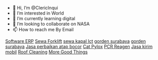 - 👋 Hi, I’m @ClericInqui
- 👀 I’m interested in World
- 🌱 I’m currently learning digital
- 💞️ I’m looking to collaborate on NASA
- 📫 How to reach me By Email

<!---
ClericInqui/ClericInqui is a ✨ special ✨ repository because its `README.md` (this file) appears on your GitHub profile.
You can click the Preview link to take a look at your changes.
--->
<a href="https://intacsindo.com/">Software ERP</a>
<a href="https://satriapiranti.co.id/">Sewa Forklift</a>
<a href="https://sewa-kapal.id/">sewa kapal lct</a>
<a href="https://gordensurabaya.com/">gorden surabaya</a>
<a href="https://jualgordenmurah.com/">gorden surabaya</a>
<a href="https://tukangku.co/">Jasa perbaikan atap bocor</a>
<a href="https://ditonpremium.com">Cat Pylox</a>
<a href="http://jayamedika.co.id">PCR Reagen</a>
<a href="https://mhdexpress.co.id/">Jasa kirim mobil</a>
<a href="https://eufouria.com.au/service/roof-cleaning/">Roof Cleaning</a>
<a href="https://kumparan-jasa.jimdosite.com/">More Good Things</a>
